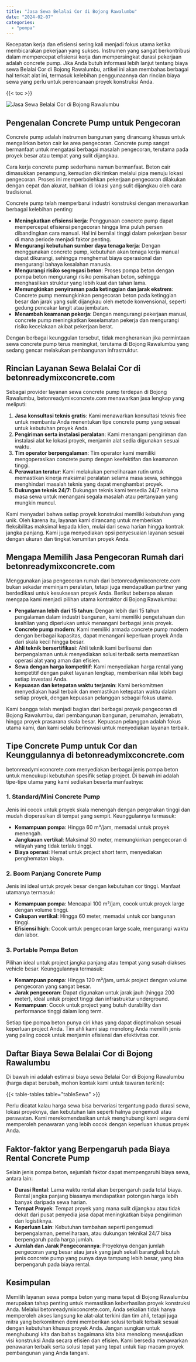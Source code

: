 ```yaml
---
title: "Jasa Sewa Belalai Cor di Bojong Rawalumbu"
date: "2024-02-07"
categories: 
  - "pompa"
---
```


Kecepatan kerja dan efisiensi sering kali menjadi fokus utama ketika membicarakan pekerjaan yang sukses. Instrumen yang sangat berkontribusi dalam mempercepat efisiensi kerja dan mempersingkat durasi pekerjaan adalah concrete pump. Jika Anda butuh informasi lebih lanjut tentang biaya sewa Belalai Cor di Bojong Rawalumbu, artikel ini akan membahas berbagai hal terkait alat ini, termasuk kelebihan penggunaannya dan rincian biaya sewa yang perlu untuk perencanaan proyek konstruksi Anda.

{{< toc >}}

![Jasa Sewa Belalai Cor di Bojong Rawalumbu](https://betoncor8.github.io/pump/concrete-pump%20(1).png)

## Pengenalan Concrete Pump untuk Pengecoran

Concrete pump adalah instrumen bangunan yang dirancang khusus untuk mengalirkan beton cair ke area pengecoran. Concrete pump sangat bermanfaat untuk mengatasi berbagai masalah pengecoran, terutama pada proyek besar atau tempat yang sulit dijangkau.

Cara kerja concrete pump sederhana namun bermanfaat. Beton cair dimasukkan penampung, kemudian dikirimkan melalui pipa menuju lokasi pengecoran. Proses ini memperbolehkan pekerjaan pengecoran dilakukan dengan cepat dan akurat, bahkan di lokasi yang sulit dijangkau oleh cara tradisional.

Concrete pump telah memperbarui industri konstruksi dengan menawarkan berbagai kelebihan penting:

- **Meningkatkan efisiensi kerja**: Penggunaan concrete pump dapat mempercepat efisiensi pengecoran hingga lima puluh persen dibandingkan cara manual. Hal ini bernilai tinggi dalam pekerjaan besar di mana periode menjadi faktor penting.
- **Mengurangi kebutuhan sumber daya tenaga kerja**: Dengan menggunakan concrete pump, kebutuhan akan tenaga kerja manual dapat dikurangi, sehingga menghemat biaya operasional dan mengurangi bahaya kesalahan manusia.
- **Mengurangi risiko segregasi beton**: Proses pompa beton dengan pompa beton mengurangi risiko pemisahan beton, sehingga menghasilkan struktur yang lebih kuat dan tahan lama.
- **Memungkinkan penyiraman pada ketinggian dan jarak ekstrem**: Concrete pump memungkinkan pengecoran beton pada ketinggian besar dan jarak yang sulit dijangkau oleh metode konvensional, seperti gedung pencakar langit atau jembatan.
- **Menambah keamanan pekerja**: Dengan mengurangi pekerjaan manual, concrete pump meningkatkan keselamatan pekerja dan mengurangi risiko kecelakaan akibat pekerjaan berat.

Dengan berbagai keunggulan tersebut, tidak mengherankan jika permintaan sewa concrete pump terus meningkat, terutama di Bojong Rawalumbu yang sedang gencar melakukan pembangunan infrastruktur.

## Rincian Layanan Sewa Belalai Cor di betonreadymixconcrete.com

Sebagai provider layanan sewa concrete pump terdepan di Bojong Rawalumbu, betonreadymixconcrete.com menawarkan jasa lengkap yang meliputi:

1. **Jasa konsultasi teknis gratis**: Kami menawarkan konsultasi teknis free untuk membantu Anda menentukan tipe concrete pump yang sesuai untuk kebutuhan proyek Anda.
2. **Pengiriman serta instalasi peralatan**: Kami menangani pengiriman dan instalasi alat ke lokasi proyek, menjamin alat sedia digunakan sesuai waktu.
3. **Tim operator berpengalaman**: Tim operator kami memiliki mengoperasikan concrete pump dengan keefektifan dan keamanan tinggi.
4. **Perawatan teratur**: Kami melakukan pemeliharaan rutin untuk memastikan kinerja maksimal peralatan selama masa sewa, sehingga menghindari masalah teknis yang dapat menghambat proyek.
5. **Dukungan teknis 24/7**: Dukungan teknis kami tersedia 24/7 selama masa sewa untuk menangani segala masalah atau pertanyaan yang mungkin muncul.

Kami menyadari bahwa setiap proyek konstruksi memiliki kebutuhan yang unik. Oleh karena itu, layanan kami dirancang untuk memberikan fleksibilitas maksimal kepada klien, mulai dari sewa harian hingga kontrak jangka panjang. Kami juga menyediakan opsi penyesuaian layanan sesuai dengan ukuran dan tingkat kerumitan proyek Anda.

## Mengapa Memilih Jasa Pengecoran Rumah dari betonreadymixconcrete.com

Menggunakan jasa pengecoran rumah dari betonreadymixconcrete.com bukan sekadar meminjam peralatan, tetapi juga mendapatkan partner yang berdedikasi untuk kesuksesan proyek Anda. Berikut beberapa alasan mengapa kami menjadi pilihan utama kontraktor di Bojong Rawalumbu:

- **Pengalaman lebih dari 15 tahun**: Dengan lebih dari 15 tahun pengalaman dalam industri bangunan, kami memiliki pengetahuan dan keahlian yang diperlukan untuk menangani berbagai jenis proyek.
- **Concrete pump modern**: Kami memiliki armada concrete pump modern dengan berbagai kapasitas, dapat menangani keperluan proyek Anda dari skala kecil hingga besar.
- **Ahli teknik bersertifikasi**: Ahli teknik kami berlisensi dan berpengalaman untuk menyediakan solusi terbaik serta memastikan operasi alat yang aman dan efisien.
- **Sewa dengan harga kompetitif**: Kami menyediakan harga rental yang kompetitif dengan paket layanan lengkap, memberikan nilai lebih bagi setiap investasi Anda.
- **Kepuasan dan ketepatan waktu terjamin**: Kami berkomitmen menyediakan hasil terbaik dan memastikan ketepatan waktu dalam setiap proyek, dengan kepuasan pelanggan sebagai fokus utama.

Kami bangga telah menjadi bagian dari berbagai proyek pengecoran di Bojong Rawalumbu, dari pembangunan bangunan, perumahan, jemabatn, hingga proyek prasarana skala besar. Kepuasan pelanggan adalah fokus utama kami, dan kami selalu berinovasi untuk menyediakan layanan terbaik.

## Tipe Concrete Pump untuk Cor dan Keunggulannya di betonreadymixconcrete.com

betonreadymixconcrete.com menyediakan berbagai jenis pompa beton untuk mencukupi kebutuhan spesifik setiap project. Di bawah ini adalah tipe-tipe utama yang kami sediakan beserta manfaatnya:

### 1\. Standard/Mini Concrete Pump

Jenis ini cocok untuk proyek skala menengah dengan pergerakan tinggi dan mudah dioperasikan di tempat yang sempit. Keunggulannya termasuk:

- **Kemampuan pompa**: Hingga 60 m³/jam, memadai untuk proyek menengah.
- **Jangkauan vertikal**: Maksimal 30 meter, memungkinkan pengecoran di wilayah yang tidak terlalu tinggi.
- **Biaya operasi**: Hemat untuk project short term, menyediakan penghematan biaya.

### 2\. Boom Panjang Concrete Pump

Jenis ini ideal untuk proyek besar dengan kebutuhan cor tinggi. Manfaat utamanya termasuk:

- **Kemampuan pompa**: Mencapai 100 m³/jam, cocok untuk proyek large dengan volume tinggi.
- **Cakupan vertikal**: Hingga 60 meter, memadai untuk cor bangunan tinggi.
- **Efisiensi high**: Cocok untuk pengecoran large scale, mengurangi waktu dan labor.

### 3\. Portable Pompa Beton

Pilihan ideal untuk project jangka panjang atau tempat yang susah diakses vehicle besar. Keunggulannya termasuk:

- **Kemampuan pompa**: Hingga 120 m³/jam, untuk project dengan volume pengecoran yang sangat besar.
- **Jarak pengecoran**: Dapat digunakan untuk jarak jauh (hingga 200 meter), ideal untuk project tinggi dan infrastruktur underground.
- **Kemampuan**: Cocok untuk project yang butuh durability dan performance tinggi dalam long term.

Setiap tipe pompa beton punya ciri khas yang dapat dioptimalkan sesuai keperluan project Anda. Tim ahli kami siap menolong Anda memilih jenis yang paling cocok untuk menjamin efisiensi dan efektivitas cor.

## Daftar Biaya Sewa Belalai Cor di Bojong Rawalumbu

Di bawah ini adalah estimasi biaya sewa Belalai Cor di Bojong Rawalumbu (harga dapat berubah, mohon kontak kami untuk tawaran terkini):

{{< table-tables table="tableSewa" >}}

Perlu dicatat kalau harga sewa bisa bervariasi tergantung pada durasi sewa, lokasi proyeknya, dan kebutuhan lain seperti halnya pengemudi atau perawatan. Kami merekomendasikan untuk menghubungi kami segera demi memperoleh penawaran yang lebih cocok dengan keperluan khusus proyek Anda.

## Faktor-faktor yang Berpengaruh pada Biaya Rental Concrete Pump

Selain jenis pompa beton, sejumlah faktor dapat mempengaruhi biaya sewa, antara lain:

- **Durasi Rental**: Lama waktu rental akan berpengaruh pada total biaya. Rental jangka panjang biasanya mendapatkan potongan harga lebih banyak daripada sewa harian.
- **Tempat Proyek**: Tempat proyek yang mana sulit dijangkau atau tidak dekat dari pusat penyedia jasa dapat meningkatkan biaya pengiriman dan logistiknya.
- **Keperluan Lain**: Kebutuhan tambahan seperti pengemudi berpengalaman, pemeliharaan, atau dukungan teknikal 24/7 bisa berpengaruh pada harga jumlah.
- **Jumlah dan Jarak Pengecorannya**: Proyeknya dengan jumlah pengecoran yang besar atau jarak yang jauh sekali barangkali butuh jenis concrete pump yang punya daya tampung lebih besar, yang bisa berpengaruh pada biaya rental.

## Kesimpulan

Memilih layanan sewa pompa beton yang mana tepat di Bojong Rawalumbu merupakan tahap penting untuk memastikan keberhasilan proyek konstruksi Anda. Melalui betonreadymixconcrete.com, Anda sekalian tidak hanya memperoleh akses langsung ke alat-alat terkini dan tim ahli, tetapi juga mitra yang berkomitmen demi memberikan solusi terbaik terbaik sesuai dengan kebutuhan khusus proyek Anda. Jangan sungkan untuk menghubungi kita dan bahas bagaimana kita bisa menolong mewujudkan visi konstruksi Anda secara efisien dan efisien. Kami bersedia menawarkan penawaran terbaik serta solusi tepat yang tepat untuk tiap macam proyek pembangunan yang Anda tangani.
